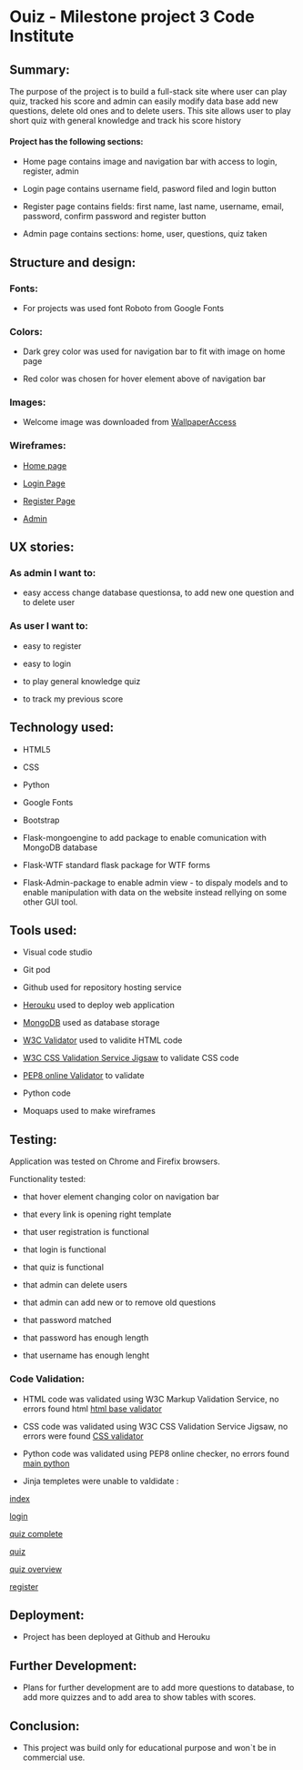 
# Ouiz -  Milestone project 3 Code Institute



## Summary:

 The purpose of the project is to build a full-stack site where user can 
 play quiz, tracked his score and admin can easily modify data base add new 
 questions, delete old ones and to delete users.
 This site allows user to play short quiz with general knowledge and track 
 his score history

#### Project has the following sections:  

- Home page contains image and navigation bar with access to login, register, admin

- Login page contains username field, pasword filed and login button


- Register page contains fields: first name, last name, username, email, password, confirm password and register button

- Admin page contains sections: home, user, questions, quiz taken



## Structure and design: 

### Fonts:

- For projects was used font Roboto from Google Fonts

### Colors:

- Dark grey color was used for navigation bar to fit with image on home page

- Red color was chosen for hover element above of navigation bar

### Images:

- Welcome image was downloaded from [WallpaperAccess](https://wallpaperaccess.com/quiz)


### Wireframes:

- [Home page](https://github.com/mariodragun/Milestone-3-Code-Institute/blob/master/wireframes/Home%20page%20wireframe.JPG)

- [Login Page](https://github.com/mariodragun/Milestone-3-Code-Institute/blob/master/wireframes/login%20page%20wireframe.JPG)

- [Register Page](https://github.com/mariodragun/Milestone-3-Code-Institute/blob/master/wireframes/register%20page%20wireframe.JPG)

- [Admin](https://github.com/mariodragun/Milestone-3-Code-Institute/blob/master/wireframes/admin%20page%20wireframe.JPG)


## UX stories:
 
 ### As admin I want to:

 - easy access change database questionsa, to add  new one question  and to delete user
 
 ### As user I want to:

 - easy to register

 - easy to login

 - to play general knowledge quiz

 - to track my previous score


 ## Technology used:

 - HTML5

 - CSS

 - Python

 - Google Fonts
 
 - Bootstrap 

 - Flask-mongoengine to add package to enable comunication with  MongoDB database

 - Flask-WTF standard flask package for WTF forms

 - Flask-Admin-package to enable admin view - to dispaly models and to enable manipulation with data on the website instead rellying on some other GUI tool.
 


 ## Tools used:

- Visual code studio

- Git pod

- Github used for repository hosting service 

- [Herouku](https://dashboard.heroku.com/apps) used to deploy web application

- [MongoDB](https://www.mongodb.com/) used as database storage 

- [W3C Validator](https://validator.w3.org/) used to validite HTML code 

- [W3C CSS Validation Service Jigsaw](https://jigsaw.w3.org/css-validator/) to validate CSS code 

- [PEP8 online Validator](http://pep8online.com/) to validate 

- Python code

- Moquaps used to make wireframes

## Testing:

Application was tested on Chrome and Firefix browsers.

Functionality tested:

- that hover element changing color on navigation bar

- that every link is opening right template 

- that user registration is functional

- that login is functional

- that quiz is functional

- that admin can delete users

- that admin can add new or to remove old questions

- that password matched

- that password has enough length

- that username has enough lenght

### Code Validation:

- HTML code was validated using W3C Markup Validation Service, no errors found html [html base validator](https://github.com/mariodragun/Milestone-3-Code-Institute/blob/master/validator/base%20html%20validator.JPG)

- CSS code was validated using W3C CSS Validation Service Jigsaw, no errors were found [CSS validator](https://github.com/mariodragun/Milestone-3-Code-Institute/blob/master/validator/css%20validator.JPG)

- Python  code was validated using PEP8 online checker, no errors found [main python](https://github.com/mariodragun/Milestone-3-Code-Institute/blob/master/validator/main%20py%20validator.JPG)

- Jinja templetes were unable to valdidate : 

[index](https://github.com/mariodragun/Milestone-3-Code-Institute/blob/master/validator/index%20html%20validator.JPG)

[login](https://github.com/mariodragun/Milestone-3-Code-Institute/blob/master/validator/login%20html%20validator.JPG)


[quiz complete](https://github.com/mariodragun/Milestone-3-Code-Institute/blob/master/validator/quiz%20complete%20html%20validator.JPG)

[quiz](https://github.com/mariodragun/Milestone-3-Code-Institute/blob/master/templates/quiz.html)

[quiz overview](https://github.com/mariodragun/Milestone-3-Code-Institute/blob/master/templates/quiz_overview.html)

[register](https://github.com/mariodragun/Milestone-3-Code-Institute/blob/master/templates/register.html)



## Deployment:

- Project has been deployed at Github and Herouku


## Further Development:

- Plans for further development are to add more questions to database, to add more quizzes
and to add area to show tables with scores.

## Conclusion:

- This project was build only for educational purpose and won`t be in commercial use.
